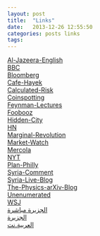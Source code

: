 ```yaml
---
layout: post
title:  "Links"
date:   2013-12-26 12:55:50
categories: posts links
tags:
---
```


<div class="list-group">
	<a target="_blank" class="list-group-item" style="margin-bottom: -30px;" href="http://www.aljazeera.net/portal">Al-Jazeera-English</a><br />
	<a target="_blank" class="list-group-item" style="margin-bottom: -30px;" href="http://www.bbc.co.uk/news/world/">BBC</a><br />
	<a target="_blank" class="list-group-item" style="margin-bottom: -30px;" href="http://www.bloomberg.com/">Bloomberg</a><br />
	<a target="_blank" class="list-group-item" style="margin-bottom: -30px;" href="http://www.cafehayek.com/">Cafe-Hayek</a><br />
	<a target="_blank" class="list-group-item" style="margin-bottom: -30px;" href="http://www.calculatedriskblog.com/">Calculated-Risk</a><br />
	<a target="_blank" class="list-group-item" style="margin-bottom: -30px;" href="http://coinspotting.com/">Coinspotting</a><br />
	<a target="_blank" class="list-group-item" style="margin-bottom: -30px;" href="http://www.feynmanlectures.caltech.edu/">Feynman-Lectures</a><br />
	<a target="_blank" class="list-group-item" style="margin-bottom: -30px;" href="http://philadelphia.foobooz.com/">Foobooz</a><br />
	<a target="_blank" class="list-group-item" style="margin-bottom: -30px;" href="http://hiddencityphila.org/">Hidden-City</a><br />
	<a target="_blank" class="list-group-item" style="margin-bottom: -30px;" href="https://news.ycombinator.com/news">HN</a><br />
	<a target="_blank" class="list-group-item" style="margin-bottom: -30px;" href="http://marginalrevolution.com/">Marginal-Revolution</a><br />
	<a target="_blank" class="list-group-item" style="margin-bottom: -30px;" href="http://www.marketwatch.com/">Market-Watch</a><br />
	<a target="_blank" class="list-group-item" style="margin-bottom: -30px;" href="http://www.mercola.com/">Mercola</a><br />
	<a target="_blank" class="list-group-item" style="margin-bottom: -30px;" href="http://www.nytimes.com/">NYT</a><br />
	<a target="_blank" class="list-group-item" style="margin-bottom: -30px;" href="http://planphilly.com/">Plan-Philly</a><br />
	<a target="_blank" class="list-group-item" style="margin-bottom: -30px;" href="http://www.joshualandis.com/blog/">Syria-Comment</a><br />
	<a target="_blank" class="list-group-item" style="margin-bottom: -30px;" href="http://live.aljazeera.com/Event/Syria_Live_Blog">Syria-Live-Blog</a><br />
	<a target="_blank" class="list-group-item" style="margin-bottom: -30px;" href="https://medium.com/the-physics-arxiv-blog">The-Physics-arXiv-Blog</a><br />
	<a target="_blank" class="list-group-item" style="margin-bottom: -30px;" href="http://unenumerated.blogspot.com/">Unenumerated</a><br />
	<a target="_blank" class="list-group-item" style="margin-bottom: -30px;" href="http://online.wsj.com/home-page">WSJ</a><br />
	<a target="_blank" class="list-group-item" style="margin-bottom: -30px;" href="http://www.livestation.com/ar/channels/aljazeera-arabic">الجزيرة مباشرة</a><br />
	<a target="_blank" class="list-group-item" style="margin-bottom: -30px;" href="http://www.aljazeera.net/portal">الجزيرة</a><br />
	<a target="_blank" class="list-group-item" style="margin-bottom: -30px;" href="http://www.alarabiya.net/default.html">العربية.نت</a>
</div>